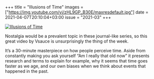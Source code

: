 +++
title       = "Illusions of Time"
images      = ["https://img.youtube.com/vi/zHL9GP_B30E/maxresdefault.jpg"]
date        = 2021-04-07T20:10:04+03:00
issue       = "2021-03"
+++

[![Illusions of Time](https://img.youtube.com/vi/zHL9GP_B30E/maxresdefault.jpg)](https://www.youtube.com/watch?v=zHL9GP_B30E)

Nostalgia would be a prevalent topic in these journal-like series, so this great video by Vsauce is unsurprisingly the thing of the week.

It’s a 30-minute masterpiece on how people perceive time.
Aside from constantly making you ask yourself “Am I really that old now” it presents research and terms to explain for example, why it seems that time goes faster as we age, and our own biases when we think about events that happened in the past.